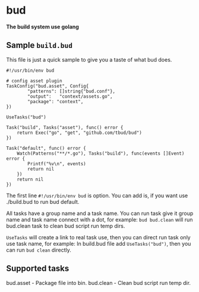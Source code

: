 # bud
**The build system use golang**

## Sample `build.bud`

This file is just a quick sample to give you a taste of what bud does.

```golang
#!/usr/bin/env bud

# config asset plugin
TaskConfig("bud.asset", Config{
		"patterns": []string{"bud.conf"},
		"output":   "context/assets.go",
		"package": "context",
})

UseTasks("bud")

Task("build", Tasks("asset"), func() error {
	return Exec("go", "get", "github.com/tbud/bud")
})

Task("default", func() error {
	Watch(Patterns("**/*.go"), Tasks("build"), func(events []Event) error {
		Printf("%v\n", events)
		return nil
	})
	return nil
})
```

The first line `#!/usr/bin/env bud` is option. You can add is, if you want use ./build.bud to run bud default.

All tasks have a group name and a task name. You can run task give it group name and task name connect with a dot, for example:
`bud bud.clean` will run bud.clean task to clean bud script run temp dirs.

`UseTasks` will create a link to real task use, then you can direct run task only use task name, for example:
In build.bud file add `UseTasks("bud")`, then you can run `bud clean` directly.

## Supported tasks
bud.asset - Package file into bin.
bud.clean - Clean bud script run temp dir.
